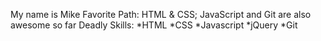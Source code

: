 My name is Mike
Favorite Path: HTML & CSS; JavaScript and Git are also awesome so far
Deadly Skills:
*HTML
*CSS
*Javascript
*jQuery
*Git


